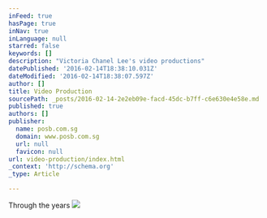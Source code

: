 ```yaml
---
inFeed: true
hasPage: true
inNav: true
inLanguage: null
starred: false
keywords: []
description: "Victoria Chanel Lee's video productions"
datePublished: '2016-02-14T18:38:10.031Z'
dateModified: '2016-02-14T18:38:07.597Z'
author: []
title: Video Production
sourcePath: _posts/2016-02-14-2e2eb09e-facd-45dc-b7ff-c6e630e4e58e.md
published: true
authors: []
publisher:
  name: posb.com.sg
  domain: www.posb.com.sg
  url: null
  favicon: null
url: video-production/index.html
_context: 'http://schema.org'
_type: Article

---
```

Through the years
![](http://www.posb.com.sg/personal/neighboursfirst/images/Article_Header_Pasar_People.jpg)